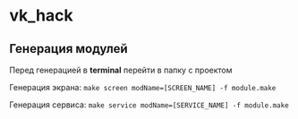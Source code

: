# vk_hack

## Генерация модулей
Перед генерацией в **terminal** перейти в папку с проектом

Генерация экрана: `make screen modName=[SCREEN_NAME] -f module.make`

Генерация сервиса: `make service modName=[SERVICE_NAME] -f module.make`

